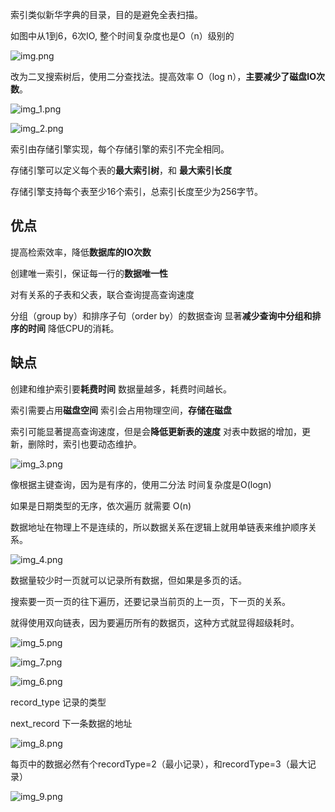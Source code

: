 索引类似新华字典的目录，目的是避免全表扫描。

如图中从1到6，6次IO, 整个时间复杂度也是O（n）级别的

![img.png](img.png)

改为二叉搜索树后，使用二分查找法。提高效率 O（log n），**主要减少了磁盘IO次数**。

![img_1.png](img_1.png)

![img_2.png](img_2.png)

索引由存储引擎实现，每个存储引擎的索引不完全相同。

存储引擎可以定义每个表的**最大索引树**，和 **最大索引长度**

存储引擎支持每个表至少16个索引，总索引长度至少为256字节。

优点
---

提高检索效率，降低**数据库的IO次数**

创建唯一索引，保证每一行的**数据唯一性**

对有关系的子表和父表，联合查询提高查询速度

分组（group by）和排序子句（order by）的数据查询 显著**减少查询中分组和排序的时间** 降低CPU的消耗。

缺点
---

创建和维护索引要**耗费时间** 数据量越多，耗费时间越长。

索引需要占用**磁盘空间** 索引会占用物理空间，**存储在磁盘**

索引可能显著提高查询速度，但是会**降低更新表的速度** 对表中数据的增加，更新，删除时，索引也要动态维护。

![img_3.png](img_3.png)

像根据主键查询，因为是有序的，使用二分法 时间复杂度是O(logn)

如果是日期类型的无序，依次遍历 就需要 O(n)

数据地址在物理上不是连续的，所以数据关系在逻辑上就用单链表来维护顺序关系。

![img_4.png](img_4.png)

数据量较少时一页就可以记录所有数据，但如果是多页的话。

搜索要一页一页的往下遍历，还要记录当前页的上一页，下一页的关系。

就得使用双向链表，因为要遍历所有的数据页，这种方式就显得超级耗时。

![img_5.png](img_5.png)

![img_7.png](img_7.png)

![img_6.png](img_6.png)

record_type 记录的类型

next_record 下一条数据的地址

![img_8.png](img_8.png)

每页中的数据必然有个recordType=2（最小记录），和recordType=3（最大记录）

![img_9.png](img_9.png)